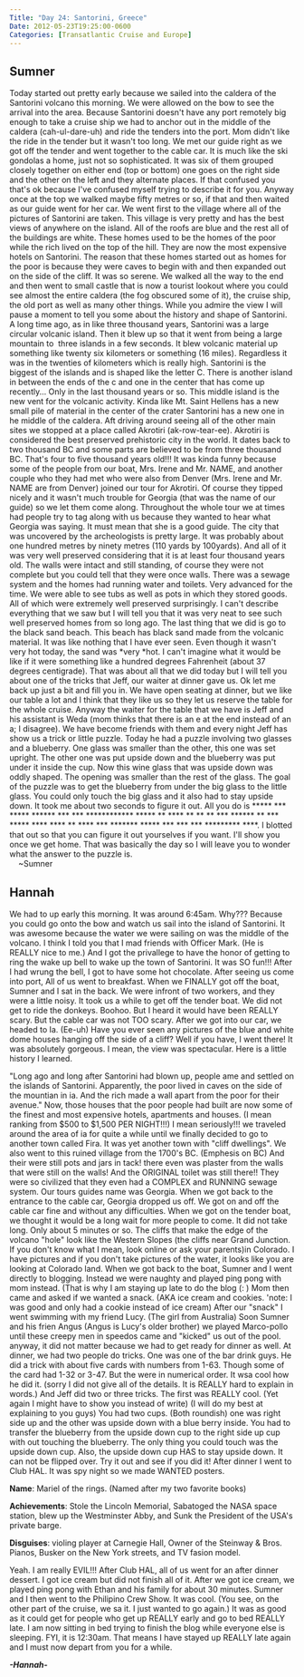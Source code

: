 ```yaml
---
Title: "Day 24: Santorini, Greece"
Date: 2012-05-23T19:25:00-0600
Categories: [Transatlantic Cruise and Europe]
---
```


## Sumner

Today started out pretty early because we sailed into the caldera of the
Santorini volcano this morning. We were allowed on the bow to see the
arrival into the area. Because Santorini doesn't have any port remotely
big enough to take a cruise ship we had to anchor out in the middle of
the caldera (cah-ul-dare-uh) and ride the tenders into the port. Mom
didn't like the ride in the tender but it wasn't too long. We met our
guide right as we got off the tender and went together to the cable car.
It is much like the ski gondolas a home, just not so sophisticated. It
was six of them grouped closely together on either end (top or bottom)
one goes on the right side and the other on the left and they alternate
places. If that confused you that's ok because I've confused myself
trying to describe it for you. Anyway once at the top we walked maybe
fifty metres or so, if that and then waited as our guide went for her
car. We went first to the village where all of the pictures of Santorini
are taken. This village is very pretty and has the best views of
anywhere on the island. All of the roofs are blue and the rest all of
the buildings are white. These homes used to be the homes of the poor
while the rich lived on the top of the hill. They are now the most
expensive hotels on Santorini. The reason that these homes started out
as homes for the poor is because they were caves to begin with and then
expanded out on the side of the cliff. It was so serene. We walked all
the way to the end and then went to small castle that is now a tourist
lookout where you could see almost the entire caldera (the fog obscured
some of it), the cruise ship, the old port as well as many other things.
While you admire the view I will pause a moment to tell you some about
the history and shape of Santorini. A long time ago, as in like three
thousand years, Santorini was a large circular volcanic island. Then it
blew up so that it went from being a large mountain to  three islands in
a few seconds. It blew volcanic material up something like twenty six
kilometers or something (16 miles). Regardless it was in the twenties of
kilometers which is really high. Santorini is the biggest of the islands
and is shaped like the letter C. There is another island in between the
ends of the c and one in the center that has come up recently... Only in
the last thousand years or so. This middle island is the new vent for
the volcanic activity. Kinda like Mt. Saint Hellens has a new small pile
of material in the center of the crater Santorini has a new one in he
middle of the caldera. Aft driving around seeing all of the other main
sites we stopped at a place called Akrotiri (ak-row-tear-ee). Akrotiri
is considered the best preserved prehistoric city in the world. It dates
back to two thousand BC and some parts are believed to be from three
thousand BC. That's four to five thousand years old!!! It was kinda
funny because some of the people from our boat, Mrs. Irene and Mr.
NAME, and another couple who they had met who were also from Denver
(Mrs. Irene and Mr. NAME are from Denver) joined our tour for
Akrotiri. Of course they tipped nicely and it wasn't much trouble for
Georgia (that was the name of our guide) so we let them come along.
Throughout the whole tour we at times had people try to tag along with
us because they wanted to hear what Georgia was saying. It must mean
that she is a good guide. The city that was uncovered by the
archeologists is pretty large. It was probably about one hundred metres
by ninety metres (110 yards by 100yards). And all of it was very well
preserved considering that it is at least four thousand years old. The
walls were intact and still standing, of course they were not complete
but you could tell that they were once walls. There was a sewage system
and the homes had running water and toilets. Very advanced for the time.
We were able to see tubs as well as pots in which they stored goods. All
of which were extremely well preserved surprisingly. I can't describe
everything that we saw but I will tell you that it was very neat to see
such well preserved homes from so long ago. The last thing that we did
is go to the black sand beach. This beach has black sand made from the
volcanic material. It was like nothing that I have ever seen. Even
though it wasn't very hot today, the sand was *very *hot. I can't
imagine what it would be like if it were something like a hundred
degrees Fahrenheit (about 37 degrees centigrade). That was about all
that we did today but I will tell you about one of the tricks that Jeff,
our waiter at dinner gave us. Ok let me back up just a bit and fill you
in. We have open seating at dinner, but we like our table a lot and I
think that they like us so they let us reserve the table for the whole
cruise. Anyway the waiter for the table that we have is Jeff and his
assistant is Weda (mom thinks that there is an e at the end instead of
an a; I disagree). We have become friends with them and every night Jeff
has show us a trick or little puzzle. Today he had a puzzle involving
two glasses and a blueberry. One glass was smaller than the other, this
one was set upright. The other one was put upside down and the blueberry
was put under it inside the cup. Now this wine glass that was upside
down was oddly shaped. The opening was smaller than the rest of the
glass. The goal of the puzzle was to get the blueberry from under the
big glass to the little glass. You could only touch the big glass and it
also had to stay upside down. It took me about two seconds to figure it
out. All you do is \*\*\*\*\* \*\*\* \*\*\*\*\* \*\*\*\*\*\* \*\*\*
\*\*\* \*\*\*\*\*\*\*\*\*\*\*\* \*\*\*\*\* \*\* \*\*\*\* \*\* \*\* \*\*
\*\*\* \*\*\*\*\*\* \*\* \*\*\* \*\*\*\*\* \*\*\*\* \*\*\*\* \*\*
\*\*\*\* \*\*\* \*\*\*\*\*\*\* \*\*\*\*\* \*\*\* \*\*\* \*\*\*
\*\*\*\*\*\*\*\*\* \*\*\*\*. I blotted that out so that you can figure
it out yourselves if you want. I'll show you once we get home. That was
basically the day so I will leave you to wonder what the answer to the
puzzle is.  
    \~Sumner

## Hannah

We had to up early this morning. It was around 6:45am. Why??? Because
you could go onto the bow and watch us sail into the island of
Santorini. It was awesome because the water we were sailing on was the
middle of the volcano. I think I told you that I mad friends with
Officer Mark. (He is REALLY nice to me.) And I got the privallege to
have the honor of getting to ring the wake up bell to wake up the town
of Santorini. It was SO fun!!! After I had wrung the bell, I got to have
some hot chocolate. After seeing us come into port, All of us went to
breakfast. When we FINALLY got off the boat, Sumner and I sat in the
back. We were infront of two workers, and they were a little noisy. It
took us a while to get off the tender boat. We did not get to ride the
donkeys. Boohoo. But I heard it would have been REALLY scary. But the
cable car was not TOO scary. After we got into our car, we headed to Ia.
(Ee-uh) Have you ever seen any pictures of the blue and white dome
houses hanging off the side of a cliff? Well if you have, I went there!
It was absolutely gorgeous. I mean, the view was spectacular. Here is a
little history I learned.

"Long ago and long after Santorini had blown up, people ame and settled
on the islands of Santorini. Apparently, the poor lived in caves on the
side of the mountian in ia. And the rich made a wall apart from the poor
for their avenue." Now, those houses that the poor people had built are
now some of the finest and most expensive hotels, apartments and houses.
(I mean ranking from $500 to $1,500 PER NIGHT!!!) I mean seriously!!!
we traveled around the area of ia for quite a while until we finally
decided to go to another town called Fira. It was yet another town with
"cliff dwellings". We also went to this ruined village from the 1700's
BC. (Emphesis on BC) And their were still pots and jars in tack! there
even was plaster from the walls that were still on the walls! And the
ORIGINAL toilet was still there!! They were so civilized that they even
had a COMPLEX and RUNNING sewage system. Our tours guides name was
Georgia. When we got back to the entrance to the cable car, Georgia
dropped us off. We got on and off the cable car fine and without any
difficulties. When we got on the tender boat, we thought it would be a
long wait for more people to come. It did not take long. Only about 5
minutes or so. The cliffs that make the edge of the volcano "hole" look
like the Western Slopes (the cliffs near Grand Junction. If you don't
know what I mean, look online or ask your parents)in Colorado. I have
pictures and if you don't take pictures of the water, it looks like you
are looking at Colorado land. When we got back to the boat, Sumner and I
went directly to blogging. Instead we were naughty and played ping pong
with mom instead. (That is why I am staying up late to do the blog (: )
Mom then came and asked if we wanted a snack. (AKA ice cream and
cookies. 'note: I was good and only had a cookie instead of ice cream)
After our "snack" I went swimming with my friend Lucy. (The girl from
Australia) Soon Sumner and his frien Angus (Angus is Lucy's older
brother) we played Marco-pollo until these creepy men in speedos came
and "kicked" us out of the pool. anyway, it did not matter because we
had to get ready for dinner as well. At dinner, we had two people do
tricks. One was one of the bar drink guys. He did a trick with about
five cards with numbers from 1-63. Though some of the card had 1-32 or
3-47. But the were in numerical order. It wsa cool how he did it. (sorry
I did not give all of the details. It is REALLY hard to explain in
words.) And Jeff did two or three tricks. The first was REALLY cool.
(Yet again I might have to show you instead of write) (I will do my best
at explaining to you guys) You had two cups. (Both roundish) one was
right side up and the other was upside down with a blue berry inside.
You had to transfer the blueberry from the upside down cup to the right
side up cup with out touching the blueberry. The only thing you could
touch was the upside down cup. Also, the upside down cup HAS to stay
upside down. It can not be flipped over. Try it out and see if you did
it! After dinner I went to Club HAL. It was spy night so we made WANTED
posters.


**Name**: Mariel of the rings. (Named after my two favorite books)


**Achievements**: Stole the Lincoln Memorial, Sabatoged the NASA space
station, blew up the Westminster Abby, and Sunk the President of the
USA's private barge.


**Disguises**: violing player at Carnegie Hall, Owner of the Steinway &
Bros. Pianos, Busker on the New York streets, and TV fasion model.

Yeah. I am really EVIL!!! After Club HAL, all of us went for an after
dinner dessert. I got ice cream but did not finish all of it. After we
got ice cream, we played ping pong with Ethan and his family for about
30 minutes. Sumner and I then went to the Philipino Crew Show. It was
cool. (You see, on the other part of the cruise, we sa it. I just wanted
to go again.) It was as good as it could get for people who get up
REALLY early and go to bed REALLY late. I am now sitting in bed trying
to finish the blog while everyone else is sleeping. FYI, it is 12:30am.
That means I have stayed up REALLY late again and I must now depart from
you for a while.


***-Hannah-***
